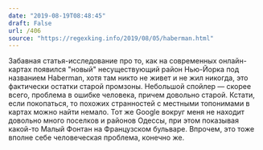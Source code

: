 ```yaml
---
date: "2019-08-19T08:48:45"
draft: False
url: /406
source: "https://regexking.info/2019/08/05/haberman.html"
---
```


Забавная статья-исследование про то, как на современных онлайн-картах появился "новый" несуществующий район Нью-Йорка под названием Haberman, хотя там никто не живет и не жил никогда, это фактически остатки старой промзоны. 
Небольшой спойлер — скорее всего, проблема в ошибке человека, причем довольно старой.
Кстати, если покопаться, то похожих странностей с местными топонимами в картах можно найти немало. Тот же Google вокруг меня не находит довольно много поселков и районов Одессы, при этом показывая какой-то Малый Фонтан на Французском бульваре. Впрочем, это тоже вполне себе человеческая проблема, конечно же.

